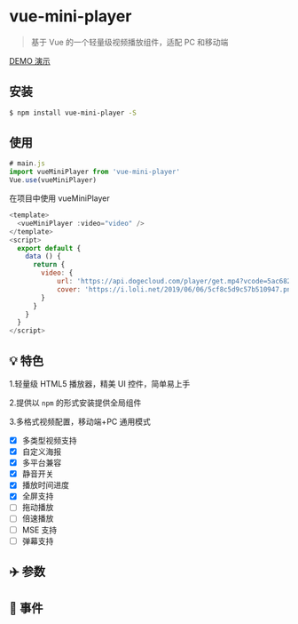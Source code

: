 # vue-mini-player

> 基于 Vue 的一个轻量级视频播放组件，适配 PC 和移动端

[DEMO 演示](https://github.com/webweifeng/vue-mini-player)

## 安装

```bash
$ npm install vue-mini-player -S
```

## 使用

```javascript
# main.js
import vueMiniPlayer from 'vue-mini-player'
Vue.use(vueMiniPlayer)
```

在项目中使用 vueMiniPlayer

```javascript
<template>
  <vueMiniPlayer :video="video" />
</template>
<script>
  export default {
    data () {
      return {
        video: {
            url: 'https://api.dogecloud.com/player/get.mp4?vcode=5ac682e6f8231991&userId=17&ext=.mp4',
            cover: 'https://i.loli.net/2019/06/06/5cf8c5d9c57b510947.png'
        }
      }
    }
  }
</script>
```

## 💡 特色

1.轻量级 HTML5 播放器，精美 UI 控件，简单易上手

2.提供以 `npm` 的形式安装提供全局组件

3.多格式视频配置，移动端+PC 通用模式

- [x] 多类型视频支持
- [x] 自定义海报
- [x] 多平台兼容
- [x] 静音开关
- [x] 播放时间进度
- [x] 全屏支持
- [ ] 拖动播放
- [ ] 倍速播放
- [ ] MSE 支持
- [ ] 弹幕支持

## ✈️ 参数

## 🚀 事件

